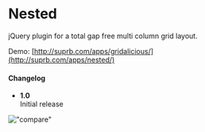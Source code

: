 # Nested

jQuery plugin for a total gap free multi column grid layout.

Demo: [http://suprb.com/apps/gridalicious/](http://suprb.com/apps/nested/)

#### Changelog

- **1.0**  
Initial release

!["compare"](https://dl.dropbox.com/u/35476/compare.jpg)